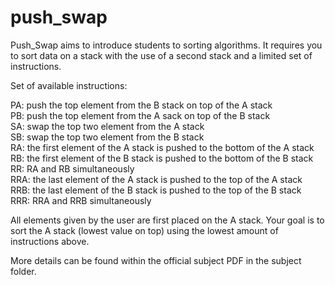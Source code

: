 # push_swap

Push_Swap aims to introduce students to sorting algorithms. It requires you to sort data on a stack with the use of a second stack and a limited set of instructions. 

Set of available instructions:

PA: push the top element from the B stack on top of the A stack                                                               
PB: push the top element from the A sack on top of the B stack                                                                 
SA: swap the top two element from the A stack                                                                                 
SB: swap the top two element from the B stack                                                                                 
RA: the first element of the A stack is pushed to the bottom of the A stack                                                   
RB: the first element of the B stack is pushed to the bottom of the B stack                                                   
RR: RA and RB simultaneously                                                                                                   
RRA: the last element of the A stack is pushed to the top of the A stack                                                       
RRB: the last element of the B stack is pushed to the top of the B stack                                                       
RRR: RRA and RRB simultaneously                                                                                               

All elements given by the user are first placed on the A stack. Your goal is to sort the A stack (lowest value on top) using the lowest amount of instructions above.

More details can be found within the official subject PDF in the subject folder.

